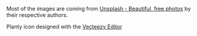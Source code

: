 Most of the images are coming from [Unsplash - Beautiful, free photos](//unsplash.com/) by their respective authors.

Planty icon designed with the <a href="https://www.vecteezy.com/">Vecteezy Editor</a>
